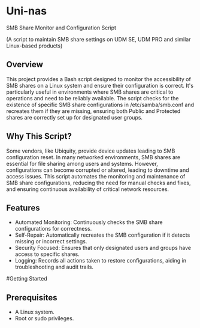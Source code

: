 # Uni-nas
SMB Share Monitor and Configuration Script

(A script to maintain SMB share settings on UDM SE, UDM PRO and similar Linux-based products)

## Overview
This project provides a Bash script designed to monitor the accessibility of SMB shares on a Linux system and ensure their configuration is correct. It's particularly useful in environments where SMB shares are critical to operations and need to be reliably available. The script checks for the existence of specific SMB share configurations in /etc/samba/smb.conf and recreates them if they are missing, ensuring both Public and Protected shares are correctly set up for designated user groups.

## Why This Script?
Some vendors, like Ubiquity, provide device updates leading to SMB configuration reset.
In many networked environments, SMB shares are essential for file sharing among users and systems. However, configurations can become corrupted or altered, leading to downtime and access issues. This script automates the monitoring and maintenance of SMB share configurations, reducing the need for manual checks and fixes, and ensuring continuous availability of critical network resources.

## Features
- Automated Monitoring: Continuously checks the SMB share configurations for correctness.
- Self-Repair: Automatically recreates the SMB configuration if it detects missing or incorrect settings.
- Security Focused: Ensures that only designated users and groups have access to specific shares.
- Logging: Records all actions taken to restore configurations, aiding in troubleshooting and audit trails.

  
#Getting Started
## Prerequisites
- A Linux system.
- Root or sudo privileges.
